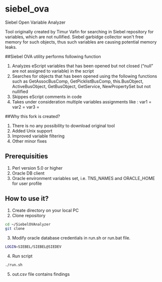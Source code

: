 # siebel_ova
Siebel Open Variable Analyzer

Tool originally created by Timur Vafin for searching in Siebel repository for variables, which are not nullified.
Siebel garbidge collector won't free memory for such objects, thus such variables are causing potential memory leaks.

##Siebel OVA utility performs following function

1. Analyzes eScript variables that has been opened but not closed (“null” are not assigned to variable) in the script
2. Searches for objects that has been opened using the following functions such as GetAssocBusComp, GetPicklistBusComp, this.BusObject, ActiveBusObject, GetBusObject, GetService, NewPropertySet but not nullified
3. Skippes eScript comments in code
4. Takes under consideration multiple variables assignments like : var1 = var2 = var3 = <Something>

##Why this fork is created?
1. There is no any possibility to download original tool
2. Added Unix support
3. Improved variable filtering
4. Other minor fixes

## Prerequisities
1. Perl version 5.0 or higher
2. Oracle DB client
3. Oracle environment variables set, i.e. TNS_NAMES and ORACLE_HOME for user profile

## How to use it?
1. Create directory on your local PC
2. Clone repository
```sh
cd ~/SiebelOVAnalyzer
git clone
```
3. Modify oracle database credentials in run.sh or run.bat file.
```sh
LOGIN=SIEBEL/SIEBEL@SIEDEV
```
4. Run script
```sh
./run.sh
```
5. out.csv file contains findings
